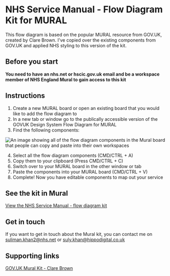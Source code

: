 # NHS Service Manual - Flow Diagram Kit for MURAL

This flow diagram is based on the popular MURAL resource from GOV.UK, created by Clare Brown. I've copied over the existing components from GOV.UK and applied NHS styling to this version of the kit.

## Before you start

**You need to have an nhs.net or hscic.gov.uk email and be a workspace member of NHS England Mural to gain access to this kit**

## Instructions

1. Create a new MURAL board or open an existing board that you would like to add the flow diagram to
2. In a new tab or window go to the publically accessible version of the GOVUK Design System Flow Diagram for MURAL
3. Find the following components:

![An image showing all of the flow diagram components in the Mural board that people can copy and paste into their own workspaces](https://github.com/SulyyKhan/NHS-serviceManual-flow-diagram-kit-MURAL/blob/main/NHS-serviceManual-flow-diagram-components-preview.png?raw=true)

4. Select all the flow diagram components (CMD/CTRL + A)
5. Copy them to your clipboard (Press CMD/CTRL + C)
6. Switch over to your MURAL board in the other window or tab
7. Paste the components into your MURAL board (CMD/CTRL + V)
8. Complete! Now you have editable components to map out your service

## See the kit in Mural

[View the NHS Service Manual - flow diagram kit](https://app.mural.co/invitation/mural/nhsdigital8118/1681397869165?sender=ue98d13684b46ae3295c88630&key=138f33ae-5f6e-4f9d-b0ff-8866fcc5c196)

## Get in touch

If you want to get in touch about the Mural kit, you can contact me on suliman.khan2@nhs.net or suly.khan@hippodigital.co.uk

## Supporting links

[GOV.UK Mural Kit - Clare Brown](https://github.com/clare-brown/govuk-designsystem-flow-diagram-mural)
